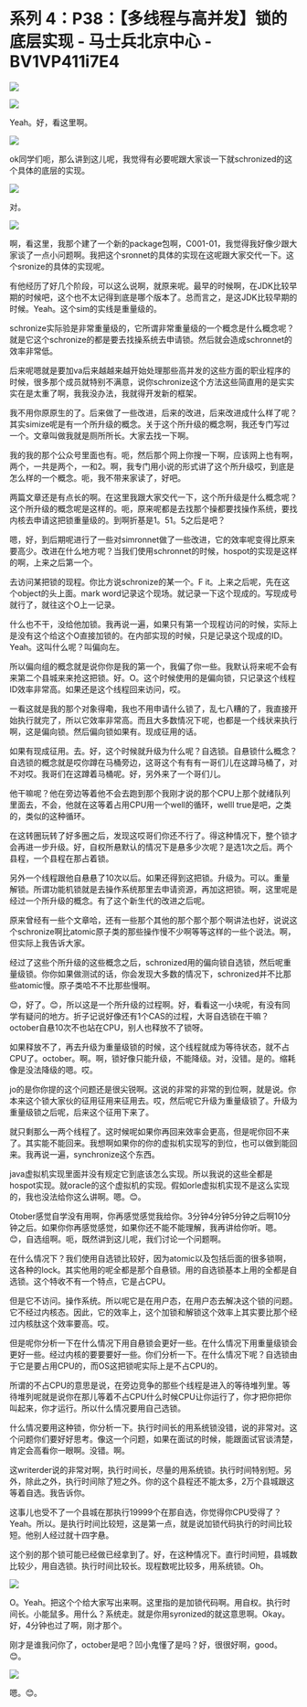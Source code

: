 # 系列 4：P38：【多线程与高并发】锁的底层实现 - 马士兵北京中心 - BV1VP411i7E4

![](img/4799cfb506d8c2187dea6597a783efe0_0.png)

![](img/4799cfb506d8c2187dea6597a783efe0_1.png)

Yeah。好，看这里啊。

![](img/4799cfb506d8c2187dea6597a783efe0_3.png)

ok同学们呃，那么讲到这儿呢，我觉得有必要呢跟大家谈一下就schronized的这个具体的底层的实现。



![](img/4799cfb506d8c2187dea6597a783efe0_5.png)

对。

![](img/4799cfb506d8c2187dea6597a783efe0_7.png)

啊，看这里，我那个建了一个新的package包啊，C001-01，我觉得我好像少跟大家谈了一点小问题啊。我把这个sronnet的具体的实现在这呢跟大家交代一下。这个sronize的具体的实现呢。

有他经历了好几个阶段，可以这么说啊，就原来呢。最早的时候啊，在JDK比较早期的时候吧，这个也不太记得到底是哪个版本了。总而言之，是这JDK比较早期的时候。Yeah。这个sim的实线是重量级的。

schronize实际验是非常重量级的，它所谓非常重量级的一个概念是什么概念呢？就是它这个schronize的都是要去找操系统去申请锁。然后就会造成schronnet的效率非常低。

后来呢嗯就是要加va后来越越来越开始处理那些高并发的这些方面的职业程序的时候，很多那个成员就特别不满意，说你schronize这个方法这些简直用的是实实实在是太重了啊，我我没办法，我就得开发新的框架。

我不用你原原生的了。后来做了一些改进，后来的改进，后来改进成什么样了呢？其实simize呢是有一个所升级的概念。关于这个所升级的概念啊，我还专门写过一个。文章叫做我就是厕所所长。大家去找一下啊。

我的我的那个公众号里面也有。呃，然后那个网上你搜一下啊，应该网上也有啊，两个，一共是两个，一和2。啊，我专门用小说的形式讲了这个所升级哎，到底是怎么样的一个概念。呃，我不带来家读了，好吧。

两篇文章还是有点长的啊。在这里我跟大家交代一下，这个所升级是什么概念呢？这个所升级的概念呢是这样的。呃，原来呢都是去找那个操都要找操作系统，要找内核去申请这把锁重量级的。到啊折基是1。51。5之后是吧？

嗯，好，到后期呢进行了一些对simronnet做了一些改进，它的效率呢变得比原来要高少。改进在什么地方呢？当我们使用schronnet的时候，hospot的实现是这样的啊，上来之后第一个。

去访问某把锁的现程。你比方说schronize的某一个。F it。上来之后呢，先在这个object的头上面。mark word记录这个现场。就记录一下这个现成的。写现成号就行了，就往这个O上一记录。

什么也不干，没给他加锁。我再说一遍，如果只有第一个现程访问的时候，实际上是没有这个给这个O直接加锁的。在内部实现的时候，只是记录这个现成的ID。Yeah。这叫什么呢？叫偏向左。

所以偏向组的概念就是说你你是我的第一个，我偏了你一些。我默认将来呢不会有来第二个县城来来抢这把锁。好。O。这个时候使用的是偏向锁，只记录这个线程ID效率非常高。如果还是这个线程回来访问，哎。

一看这就是我的那个对象得嘞，我也不用申请什么锁了，乱七八糟的了，我直接开始执行就完了，所以它效率非常高。而且大多数情况下呢，也都是一个线状来执行啊，这是偏向锁。然后偏向锁如果有。现成征用的话。

如果有现成征用。去。好，这个时候就升级为什么呢？自选锁。自悬锁什么概念？自选锁的概念就是哎你蹲在马桶旁边，这哥这个有有有一哥们儿在这蹲马桶了，对不对哎。我哥们在这蹲着马桶呢。好，另外来了一个哥们儿。

他干嘛呢？他在旁边等着他不会去跑到那个我刚才说的那个CPU上那个就绪队列里面去，不会，他就在这等着占用CPU用一个well的循环，welll true是吧，之类的，类似的这种循环。

在这转圈玩转了好多圈之后，发现这哎哥们你还不行了。得这种情况下，整个锁才会再进一步升级。好，自权所悬默认的情况下是悬多少次呢？是选1次之后。两个县程，一个县程在那占着锁。

另外一个线程跟他自悬悬了10次以后。如果还得到这把锁。升级为。可以。重量解锁。所谓功能机锁就是去操作系统那里去申请资源，再加这把锁。啊，这里呢是经过一个所升级的概念。有了这个新生代的改进之后呢。

原来曾经有一些个文章哈，还有一些那个其他的那个那个那个啊讲法也好，说说这个schronize啊比atomic原子类的那些操作慢不少啊等等这样的一些个说法。啊，但实际上我告诉大家。

经过了这些个所升级的这些概念之后，schronized用的偏向锁自选锁，然后呢重量级锁。你你如果做测试的话，你会发现大多数的情况下，schronized并不比那些atomic慢。原子类哈不不比那些慢啊。

😊，好了。😊，所以这是一个所升级的过程啊。好，看看这一小块呢，有没有同学有疑问的地方。折子记说好像还有1个CAS的过程，大哥自选锁在干嘛？october自悬10次不也站在CPU，别人也释放不了锁呀。

如果释放不了，再去升级为重量级锁的时候，这个线程就成为等待状态，就不占CPU了。october。啊。啊，锁好像只能升级，不能降级。对，没错。是的。缩耗像是没法降级的嗯。哎。

jo的是你你提的这个问题还是很尖锐啊。这说的非常的非常的到位啊，就是说。你本来这个锁大家伙的征用征用来征用去。哎，然后呢它升级为重量级锁了。升级为重量级锁之后呢，后来这个征用下来了。

就只剩那么一两个线程了。这时候呢如果你再回来效率会更高，但是呢你回不来了。其实能不能回来。我想啊如果你的你的虚拟机实现写的到位，也可以做到能回来。我再说一遍，synchronize这个东西。

java虚拟机实现里面并没有规定它到底该怎么实现。所以我说的这些全都是hospot实现。就oracle的这个虚拟机的实现。假如orle虚拟机实现不是这么实现的，我也没法给你这么讲啊。嗯。😊。

Otober感觉自学没有用啊，你再感觉感觉我给你。3分钟4分钟5分钟之后啊10分钟之后。如果你你再感觉感觉，如果你还不能不能理解，我再讲给你听。嗯。😊，自选组啊。呃，既然讲到这儿呢，我们讨论一个问题啊。

在什么情况下？我们使用自选锁比较好，因为atomic以及包括后面的很多锁啊，这各种的lock。其实他用的呢全都是那个自悬锁。用的自选锁基本上用的全都是自选锁。这个特收不有一个特点，它是占CPU。

但是它不访问。操作系统。所以呢它是在用户态，在用户态去解决这个锁的问题。它不经过内核态。因此，它的效率上，这个加锁和解锁这个效率上其实要比那个经过内核肽这个效率要高。哎。

但是呢你分析一下在什么情况下用自悬锁会更好一些。在什么情况下用重量级锁会更好一些。经过内核的要要要好一些。你们分析一下。在什么情况下呢？自选锁由于它是要占用CPU的，而OS这把锁呢实际上是不占CPU的。

所谓的不占CPU的意思是说，在旁边竞争的那些个线程是进入的等待堆列里。等待堆列呢就是说你在那儿等着不占CPU什么时候CPU让你运行了，你才把你把你叫起来，你才运行。所以什么情况要用自己选锁。

什么情况要用这种锁，你分析一下。执行时间长的用系统锁没错，说的非常对。这个问题你们要好好思考。像这一个问题，如果在面试的时候，能跟面试官谈清楚，肯定会高看你一眼啊。没错。啊。

这writerder说的非常对啊，执行时间长，尽量的用系统锁。执行时间特别短。另外，除此之外，执行时间除了短之外。你的这个县程还不能太多，2万个县城跟这等着自选。我告诉你。

这事儿也受不了一个县城在那执行19999个在那自选，你觉得你CPU受得了？Yeah。所以。是执行时间比较短，这是第一点，就是说加锁代码执行的时间比较短。他别人经过就十四字悬。

这个别的那个锁可能已经做已经拿到了。好，在这种情况下。直行时间短，县城数比较少，用自选锁。执行时间比较长。现程数呢比较多，用系统锁。Oh。



![](img/4799cfb506d8c2187dea6597a783efe0_9.png)

O。Yeah。把这个个给大家写出来啊。这里指的是加锁代码啊。用自权。执行时间长。小能鼠多。用什么？系统走。就是你用syronized的就这意思啊。Okay。好，4分钟也过了啊，刚才那个。

刚才是谁我问你了，october是吧？凹小鬼懂了是吗？好，很很好啊，good。😊。

![](img/4799cfb506d8c2187dea6597a783efe0_11.png)

嗯。😊。